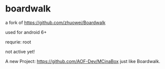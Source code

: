 # boardwalk

a fork of https://github.com/zhuowei/Boardwalk

used for android 6+

requrie: root

not active yet!

A new Project: https://github.com/AOF-Dev/MCinaBox
just like Boardwalk.
